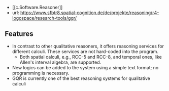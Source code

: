 
- [[c.Software.Reasoner]]
- url: https://www.sfbtr8.spatial-cognition.de/de/projekte/reasoning/r4-logospace/research-tools/gqr/

## Features

- In contrast to other qualitative reasoners, it offers reasoning services for different calculi. These services are not hard-coded into the program. 
  - Both spatial calculi, e.g., RCC-5 and RCC-8, and temporal ones, like Allen's interval algebra, are supported. 
- New logics can be added to the system using a simple text format; no programming is necessary. 
- GQR is currently one of the best reasoning systems for qualitative calculi